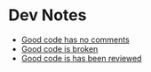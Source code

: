 # Dev Notes

* [Good code has no comments](Articles/GoodCodeHasNoComments)
* [Good code is broken](Articles/GoodCodeIsBroken)
* [Good code is has been reviewed](Articles/GoodCodeHasBeenReviewed)
